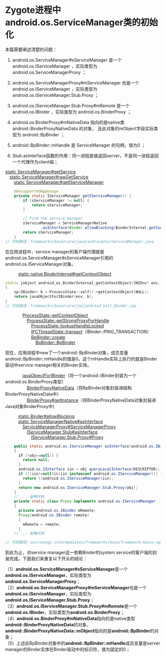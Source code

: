 # Zygote进程中android.os.ServiceManager类的初始化

本篇需要阐述清楚的问题：  

1. android.os.ServiceManager#sServiceManager 是一个 android.os.IServiceManager ，实际类型为 android.os.ServiceManagerProxy ；

2. android.os.ServiceManagerProxy#mServiceManager 也是一个 android.os.IServiceManager ，实际类型为 android.os.IServiceManager.Stub.Proxy ；

3. android.os.IServiceManager.Stub.Proxy#mRemote 是一个 android.os.IBinder ，实际类型为 android.os.BinderProxy ；

4. android.os.BinderProxy#mNativeData 指向的是native类 android::BinderProxyNativeData 的对象， 且此对象的mObject字段实际类型为 android::BpBinder ；

5. android::BpBinder::mHandle 是 ServiceManager 的句柄，值为0 ；

6. Stub.asInterface函数的作用：同一进程直接返回server，不是同一进程返回一个代理作为client端；

[static ServiceManager#getService][SvcMgrGetServiceLink]  
&emsp;[static ServiceManager#rawGetService][SvcMgrRawGetServiceLink]  
&emsp;&emsp;[static ServiceManager#getIServiceManager][SvcMgrGetIServiceManagerLink]  

[SvcMgrGetServiceLink]:https://cs.android.com/android/platform/superproject/+/master:frameworks/base/core/java/android/os/ServiceManager.java;l=128
[SvcMgrRawGetServiceLink]:https://cs.android.com/android/platform/superproject/+/master:frameworks/base/core/java/android/os/ServiceManager.java;l=318
[SvcMgrGetIServiceManagerLink]:https://cs.android.com/android/platform/superproject/+/master:frameworks/base/core/java/android/os/ServiceManager.java;l=110

```java
    @UnsupportedAppUsage
    private static IServiceManager getIServiceManager() {
        if (sServiceManager != null) {
            return sServiceManager;
        }

        // Find the service manager
        sServiceManager = ServiceManagerNative
                .asInterface(Binder.allowBlocking(BinderInternal.getContextObject()));
        return sServiceManager;
    }
// 代码路径：frameworks/base/core/java/android/os/ServiceManager.java
```

在应用进程中，service manager的客户端代理就是android.os.ServiceManager#sServiceManager引用的android.os.IServiceManager对象。  

&emsp;&emsp;&emsp;[static native BinderInternal#getContextObject][BinderInternalGetCtxObjLink]  

[BinderInternalGetCtxObjLink]:https://cs.android.com/android/platform/superproject/+/master:frameworks/base/core/jni/android_util_Binder.cpp;l=1130

```c++
static jobject android_os_BinderInternal_getContextObject(JNIEnv* env, jobject clazz)
{
    sp<IBinder> b = ProcessState::self()->getContextObject(NULL);
    return javaObjectForIBinder(env, b);
}
// 代码路径：frameworks/base/core/jni/android_util_Binder.cpp
```

&emsp;&emsp;&emsp;&emsp;[ProcessState::getContextObject][ProcessStateGetCtxObjLink]  
&emsp;&emsp;&emsp;&emsp;&emsp;[ProcessState::getStrongProxyForHandle][ProcessStateGSPFHLink]  
&emsp;&emsp;&emsp;&emsp;&emsp;&emsp;[ProcessState::lookupHandleLocked][PSLookupHandleLockedLink]  
&emsp;&emsp;&emsp;&emsp;&emsp;&emsp;[IPCThreadState::transact][IPCTransactLink]（IBinder::PING_TRANSACTION）  
&emsp;&emsp;&emsp;&emsp;&emsp;&emsp;[BpBinder::create][BpBinderCreateLink]  
&emsp;&emsp;&emsp;&emsp;&emsp;&emsp;&emsp;[BpBinder::BpBinder][BpBinderBpBinderLink]  

[ProcessStateGetCtxObjLink]:https://cs.android.com/android/platform/superproject/+/master:frameworks/native/libs/binder/ProcessState.cpp;l=123
[ProcessStateGSPFHLink]:https://cs.android.com/android/platform/superproject/+/master:frameworks/native/libs/binder/ProcessState.cpp;l=247
[PSLookupHandleLockedLink]:https://cs.android.com/android/platform/superproject/+/master:frameworks/native/libs/binder/ProcessState.cpp;l=234
[IPCTransactLink]:https://cs.android.com/android/platform/superproject/+/master:frameworks/native/libs/binder/ProcessState.cpp;l=234
[BpBinderCreateLink]:https://cs.android.com/android/platform/superproject/+/master:frameworks/native/libs/binder/BpBinder.cpp;l=110
[BpBinderBpBinderLink]:https://cs.android.com/android/platform/superproject/+/master:frameworks/native/libs/binder/BpBinder.cpp;l=139

现在，应用进程中new了一个android::BpBinder对象，成员变量android::BpBinder::mHandle的值是0，这个mHandle实际上执行的就是Binder驱动中service manager相关的Binder实体。  

&emsp;&emsp;&emsp;&emsp;[javaObjectForIBinder][javaObjectForIBinderLink]（将一个android::IBinder封装为一个android.os.BinderProxy类型）  
&emsp;&emsp;&emsp;&emsp;&emsp;[BinderProxyNativeData][BinderProxyNativeDataLink]（将BpBinder对象封装进结构BinderProxyNativeData中）  
&emsp;&emsp;&emsp;&emsp;&emsp;[BinderProxy#getInstance][BinderProxyGetInstanceLink]（将BinderProxyNativeData对象封装进Java对象BinderProxy中）  

[javaObjectForIBinderLink]:https://cs.android.com/android/platform/superproject/+/master:frameworks/base/core/jni/android_util_Binder.cpp;l=739
[BinderProxyNativeDataLink]:https://cs.android.com/android/platform/superproject/+/master:frameworks/base/core/jni/android_util_Binder.cpp;l=720
[BinderProxyGetInstanceLink]:https://cs.android.com/android/platform/superproject/+/master:frameworks/base/core/jni/android_util_Binder.cpp;l=757

&emsp;&emsp;&emsp;[static Binder#allowBlocking][BinderAllowBlockingLink]  
&emsp;&emsp;&emsp;[static ServiceManagerNative#asInterface][SvcMgrNtvAsInterfaceLink]  
&emsp;&emsp;&emsp;&emsp;[ServiceManagerProxy#ServiceManagerProxy][ServiceManagerProxyLink]  
&emsp;&emsp;&emsp;&emsp;&emsp;[IServiceManager.Stub#asInterface][StubAsInterfaceLink]  
&emsp;&emsp;&emsp;&emsp;&emsp;&emsp;[IServiceManager.Stub.Proxy#Proxy][ProxyConstructorLink]  

```java
    public static android.os.IServiceManager asInterface(android.os.IBinder obj)
    {
      if ((obj==null)) {
        return null;
      }
      android.os.IInterface iin = obj.queryLocalInterface(DESCRIPTOR);
      if (((iin!=null)&&(iin instanceof android.os.IServiceManager))) {
        return ((android.os.IServiceManager)iin);
      }
      return new android.os.IServiceManager.Stub.Proxy(obj);
    }
    // ... 省略代码
    private static class Proxy implements android.os.IServiceManager
    {
      private android.os.IBinder mRemote;
      Proxy(android.os.IBinder remote)
      {
        mRemote = remote;
      }
    // ... 省略代码

// 代码路径：out/soong/.intermediates/frameworks/base/framework-minus-apex/android_common/xref30/srcjars.xref/android/os/IServiceManager.java
```

[BinderAllowBlockingLink]:https://cs.android.com/android/platform/superproject/+/master:frameworks/base/core/java/android/os/Binder.java;l=213
[SvcMgrNtvAsInterfaceLink]:https://cs.android.com/android/platform/superproject/+/master:frameworks/base/core/java/android/os/ServiceManagerNative.java;l=38
[ServiceManagerProxyLink]:https://cs.android.com/android/platform/superproject/+/master:frameworks/base/core/java/android/os/ServiceManagerNative.java;l=51
[StubAsInterfaceLink]:https://cs.android.com/android/platform/superproject/+/master:out/soong/.intermediates/frameworks/base/framework-minus-apex/android_common/xref30/srcjars.xref/android/os/IServiceManager.java;l=122
[ProxyConstructorLink]:https://cs.android.com/android/platform/superproject/+/master:out/soong/.intermediates/frameworks/base/framework-minus-apex/android_common/xref30/srcjars.xref/android/os/IServiceManager.java;l=335

到此为止，对service manager这一依赖Binder的system service的客户端的封装完成，下面我们来重复以下开头的结论：  

（1）**android.os.ServiceManager#sServiceManager**是一个**android.os.IServiceManager**，实际类型为**android.os.ServiceManagerProxy**；  
（2）**android.os.ServiceManagerProxy#mServiceManager**也是一个**android.os.IServiceManager**，实际类型为**android.os.IServiceManager.Stub.Proxy**；  
（3）**android.os.IServiceManager.Stub.Proxy#mRemote**是一个**android.os.IBinder**，实际类型为**android.os.BinderProxy**；  
（4）**android.os.BinderProxy#mNativeData**指向的是native类型**android::BinderProxyNativeData**的对象，**android::BinderProxyNativeData::mObject**指向的是**android::BpBinder**的对象；  
（5）上述此BpBinder对象中的**android::BpBinder::mHandle**成员变量是server manager的Binder实体在Binder驱动中的标识符，值为固定的0；
